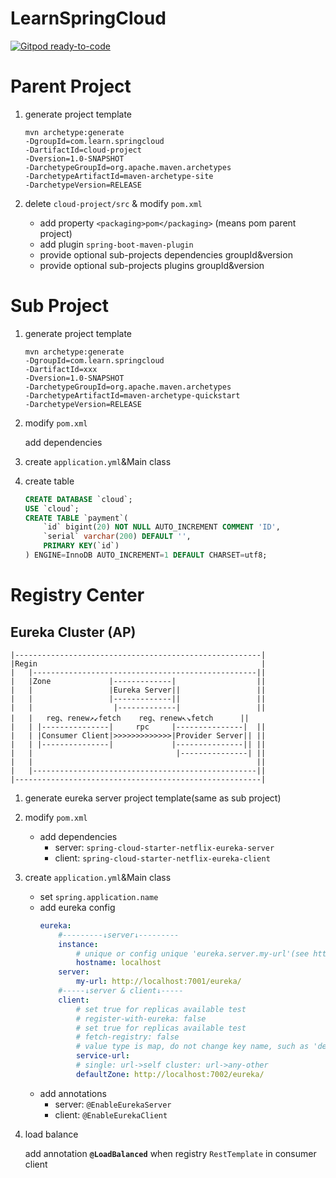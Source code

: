 # LearnSpringCloud

[![Gitpod ready-to-code](https://img.shields.io/badge/Gitpod-ready--to--code-blue?logo=gitpod)](https://gitpod.io/#https://github.com/gh9em/learnSpringCloud)

# Parent Project

1. generate project template
    ```
    mvn archetype:generate 
    -DgroupId=com.learn.springcloud 
    -DartifactId=cloud-project 
    -Dversion=1.0-SNAPSHOT 
    -DarchetypeGroupId=org.apache.maven.archetypes 
    -DarchetypeArtifactId=maven-archetype-site 
    -DarchetypeVersion=RELEASE
    ```

2. delete `cloud-project/src` & modify `pom.xml`

    + add property `<packaging>pom</packaging>` (means pom parent project)
    + add plugin `spring-boot-maven-plugin`
    + provide optional sub-projects dependencies groupId&version
    + provide optional sub-projects plugins groupId&version

# Sub Project

1. generate project template
    ```
    mvn archetype:generate 
    -DgroupId=com.learn.springcloud 
    -DartifactId=xxx
    -Dversion=1.0-SNAPSHOT 
    -DarchetypeGroupId=org.apache.maven.archetypes 
    -DarchetypeArtifactId=maven-archetype-quickstart 
    -DarchetypeVersion=RELEASE
    ```
2. modify `pom.xml`

    add dependencies
3. create `application.yml`&Main class
4. create table
    ```sql
    CREATE DATABASE `cloud`;
    USE `cloud`;
    CREATE TABLE `payment`(
        `id` bigint(20) NOT NULL AUTO_INCREMENT COMMENT 'ID',
        `serial` varchar(200) DEFAULT '',
        PRIMARY KEY(`id`)
    ) ENGINE=InnoDB AUTO_INCREMENT=1 DEFAULT CHARSET=utf8;
    ```
# Registry Center
## Eureka Cluster (AP)

    |-------------------------------------------------------|
    |Regin                                                  |
    |   |--------------------------------------------------||
    |   |Zone             |-------------|                  ||
    |   |                 |Eureka Server||                 ||
    |   |                 |-------------||                 ||
    |   |                  |-------------|                 ||
    |   |   reg、renew↗↙fetch    reg、renew↖↘fetch      ||
    |   | |---------------|     rpc     |---------------|  ||
    |   | |Consumer Client|>>>>>>>>>>>>>|Provider Server|| ||
    |   | |---------------|             |---------------|| ||
    |   |                                |---------------| ||
    |   |                                                  ||
    |   |--------------------------------------------------||
    |-------------------------------------------------------|

1. generate eureka server project template(same as sub project)
2. modify `pom.xml`

    + add dependencies
        + server: `spring-cloud-starter-netflix-eureka-server`
        + client: `spring-cloud-starter-netflix-eureka-client`

3. create `application.yml`&Main class
    
    + set `spring.application.name`
    + add eureka config
        ```yaml
        eureka:
            #---------↓server↓---------
            instance:
                # unique or config unique 'eureka.server.my-url'(see https://www.cnblogs.com/lonelyJay/p/9940199.html, https://blog.csdn.net/ai_xao/article/details/102516384)
                hostname: localhost
            server:
                my-url: http://localhost:7001/eureka/
            #-----↓server & client↓-----
            client:
                # set true for replicas available test
                # register-with-eureka: false
                # set true for replicas available test
                # fetch-registry: false
                # value type is map, do not change key name, such as 'defaultZone'
                service-url:
                # single: url->self cluster: url->any-other
                defaultZone: http://localhost:7002/eureka/
        ```
    + add annotations
        + server: `@EnableEurekaServer`
        + client: `@EnableEurekaClient`

4. load balance
    
    add annotation **`@LoadBalanced`** when registry `RestTemplate` in consumer client

